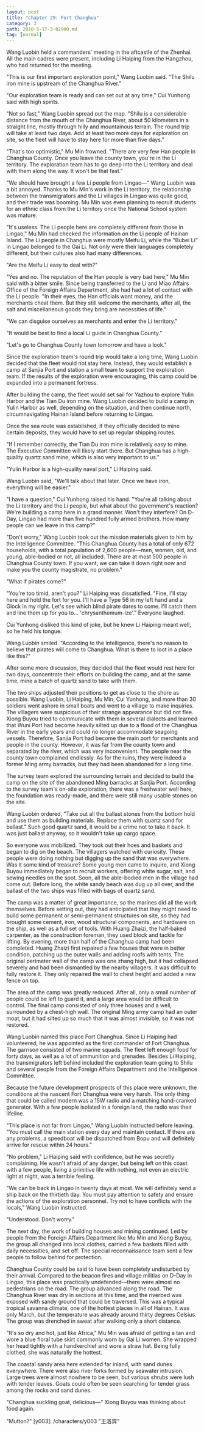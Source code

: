 ```yaml
---
layout: post
title: "Chapter 29: Fort Changhua"
category: 3
path: 2010-5-17-3-02900.md
tag: [normal]
---
```


Wang Luobin held a commanders' meeting in the aftcastle of the Zhenhai. All the main cadres were present, including Li Haiping from the Hangzhou, who had returned for the meeting.

"This is our first important exploration point," Wang Luobin said. "The Shilu iron mine is upstream of the Changhua River."

"Our exploration team is ready and can set out at any time," Cui Yunhong said with high spirits.

"Not so fast," Wang Luobin spread out the map. "Shilu is a considerable distance from the mouth of the Changhua River, about 50 kilometers in a straight line, mostly through hilly and mountainous terrain. The round trip will take at least two days. Add at least two more days for exploration on site, so the fleet will have to stay here for more than five days."

"That's too optimistic," Mu Min frowned. "There are very few Han people in Changhua County. Once you leave the county town, you're in the Li territory. The exploration team has to go deep into the Li territory and deal with them along the way. It won't be that fast."

"We should have brought a few Li people from Lingao—" Wang Luobin was a bit annoyed. Thanks to Mu Min's work in the Li territory, the relationship between the transmigrators and the Li villages in Lingao was quite good, and their trade was booming. Mu Min was even planning to recruit students for an ethnic class from the Li territory once the National School system was mature.

"It's useless. The Li people here are completely different from those in Lingao," Mu Min had checked the information on the Li people of Hainan Island. The Li people in Changhua were mostly Meifu Li, while the "Bubei Li" in Lingao belonged to the Gai Li. Not only were their languages completely different, but their cultures also had many differences.

"Are the Meifu Li easy to deal with?"

"Yes and no. The reputation of the Han people is very bad here," Mu Min said with a bitter smile. Since being transferred to the Li and Miao Affairs Office of the Foreign Affairs Department, she had had a lot of contact with the Li people. "In their eyes, the Han officials want money, and the merchants cheat them. But they still welcome the merchants, after all, the salt and miscellaneous goods they bring are necessities of life."

"We can disguise ourselves as merchants and enter the Li territory."

"It would be best to find a local Li guide in Changhua County."

"Let's go to Changhua County town tomorrow and have a look."

Since the exploration team's round trip would take a long time, Wang Luobin decided that the fleet would not stay here. Instead, they would establish a camp at Sanjia Port and station a small team to support the exploration team. If the results of the exploration were encouraging, this camp could be expanded into a permanent fortress.

After building the camp, the fleet would set sail for Yazhou to explore Yulin Harbor and the Tian Du iron mine. Wang Luobin decided to build a camp in Yulin Harbor as well, depending on the situation, and then continue north, circumnavigating Hainan Island before returning to Lingao.

Once the sea route was established, if they officially decided to mine certain deposits, they would have to set up regular shipping routes.

"If I remember correctly, the Tian Du iron mine is relatively easy to mine. The Executive Committee will likely start there. But Changhua has a high-quality quartz sand mine, which is also very important to us."

"Yulin Harbor is a high-quality naval port," Li Haiping said.

Wang Luobin said, "We'll talk about that later. Once we have iron, everything will be easier."

"I have a question," Cui Yunhong raised his hand. "You're all talking about the Li territory and the Li people, but what about the government's reaction? We're building a camp here in a grand manner. Won't they interfere? On D-Day, Lingao had more than five hundred fully armed brothers. How many people can we leave in this camp?"

"Don't worry," Wang Luobin took out the mission materials given to him by the Intelligence Committee. "This Changhua County has a total of only 672 households, with a total population of 2,600 people—men, women, old, and young, able-bodied or not, all included. There are at most 500 people in Changhua County town. If you want, we can take it down right now and make you the county magistrate, no problem."

"What if pirates come?"

"You're too timid, aren't you?" Li Haiping was dissatisfied. "Fine, I'll stay here and hold the fort for you. I'll have a Type 56 in my left hand and a Glock in my right. Let's see which blind pirate dares to come. I'll catch them and line them up for you to... 'chrysanthemum-ize'." Everyone laughed.

Cui Yunhong disliked this kind of joke, but he knew Li Haiping meant well, so he held his tongue.

Wang Luobin smiled. "According to the intelligence, there's no reason to believe that pirates will come to Changhua. What is there to loot in a place like this?"

After some more discussion, they decided that the fleet would rest here for two days, concentrate their efforts on building the camp, and at the same time, mine a batch of quartz sand to take with them.

The two ships adjusted their positions to get as close to the shore as possible. Wang Luobin, Li Haiping, Mu Min, Cui Yunhong, and more than 30 soldiers went ashore in small boats and went to a village to make inquiries. The villagers were suspicious of their strange appearance but did not flee. Xiong Buyou tried to communicate with them in several dialects and learned that Wuni Port had become heavily silted up due to a flood of the Changhua River in the early years and could no longer accommodate seagoing vessels. Therefore, Sanjia Port had become the main port for merchants and people in the county. However, it was far from the county town and separated by the river, which was very inconvenient. The people near the county town complained endlessly. As for the ruins, they were indeed a former Ming army barracks, but they had been abandoned for a long time.

The survey team explored the surrounding terrain and decided to build the camp on the site of the abandoned Ming barracks at Sanjia Port. According to the survey team's on-site exploration, there was a freshwater well here, the foundation was ready-made, and there were still many usable stones on the site.

Wang Luobin ordered, "Take out all the ballast stones from the bottom hold and use them as building materials. Replace them with quartz sand for ballast." Such good quartz sand, it would be a crime not to take it back. It was just ballast anyway, so it wouldn't take up cargo space.

So everyone was mobilized. They took out their hoes and baskets and began to dig on the beach. The villagers watched with curiosity. These people were doing nothing but digging up the sand that was everywhere. Was it some kind of treasure? Some young men came to inquire, and Xiong Buyou immediately began to recruit workers, offering white sugar, salt, and sewing needles on the spot. Soon, all the able-bodied men in the village had come out. Before long, the white sandy beach was dug up all over, and the ballast of the two ships was filled with bags of quartz sand.

The camp was a matter of great importance, so the marines did all the work themselves. Before setting out, they had anticipated that they might need to build some permanent or semi-permanent structures on site, so they had brought some cement, iron, wood structural components, and hardware on the ship, as well as a full set of tools. With Huang Zhaizi, the half-baked carpenter, as the construction foreman, they used block and tackle for lifting. By evening, more than half of the Changhua camp had been completed. Huang Zhaizi first repaired a few houses that were in better condition, patching up the outer walls and adding roofs with tents. The original perimeter wall of the camp was one zhang high, but it had collapsed severely and had been dismantled by the nearby villagers. It was difficult to fully restore it. They only repaired the wall to chest height and added a new fence on top.

The area of the camp was greatly reduced. After all, only a small number of people could be left to guard it, and a large area would be difficult to control. The final camp consisted of only three houses and a well, surrounded by a chest-high wall. The original Ming army camp had an outer moat, but it had silted up so much that it was almost invisible, so it was not restored.

Wang Luobin named this place Fort Changhua. Since Li Haiping had volunteered, he was appointed as the first commander of Fort Changhua. The garrison consisted of two marine squads. The fleet left enough food for forty days, as well as a lot of ammunition and grenades. Besides Li Haiping, the transmigrators left behind included the exploration team going to Shilu and several people from the Foreign Affairs Department and the Intelligence Committee.

Because the future development prospects of this place were unknown, the conditions at the nascent Fort Changhua were very harsh. The only thing that could be called modern was a 15W radio and a matching hand-cranked generator. With a few people isolated in a foreign land, the radio was their lifeline.

"This place is not far from Lingao," Wang Luobin instructed before leaving. "You must call the main station every day and maintain contact. If there are any problems, a speedboat will be dispatched from Bopu and will definitely arrive for rescue within 24 hours."

"No problem," Li Haiping said with confidence, but he was secretly complaining. He wasn't afraid of any danger, but being left on this coast with a few people, living a primitive life with nothing, not even an electric light at night, was a terrible feeling.

"We can be back in Lingao in twenty days at most. We will definitely send a ship back on the thirtieth day. You must pay attention to safety and ensure the actions of the exploration personnel. Try not to have conflicts with the locals," Wang Luobin instructed.

"Understood. Don't worry."

The next day, the work of building houses and mining continued. Led by people from the Foreign Affairs Department like Mu Min and Xiong Buyou, the group all changed into local clothes, carried a few baskets filled with daily necessities, and set off. The special reconnaissance team sent a few people to follow behind for protection.

Changhua County could be said to have been completely undisturbed by their arrival. Compared to the beacon fires and village militias on D-Day in Lingao, this place was practically undefended—there were almost no pedestrians on the road. The group advanced along the road. The Changhua River was dry in sections at this time, and the riverbed was exposed with sandy ground that could be traversed. This was a typical tropical savanna climate, one of the hottest places in all of Hainan. It was only March, but the temperature was already around thirty degrees Celsius. The group was drenched in sweat after walking only a short distance.

"It's so dry and hot, just like Africa," Mu Min was afraid of getting a tan and wore a blue floral tube skirt commonly worn by Gai Li women. She wrapped her head tightly with a handkerchief and wore a straw hat. Being fully clothed, she was naturally the hottest.

The coastal sandy area here extended far inland, with sand dunes everywhere. There were also river forks formed by seawater intrusion. Large trees were almost nowhere to be seen, but various shrubs were lush with tender leaves. Goats could often be seen searching for tender grass among the rocks and sand dunes.

"Changhua suckling goat, delicious—" Xiong Buyou was thinking about food again.

"Mutton?"
[y003]: /characters/y003 "王洛宾"